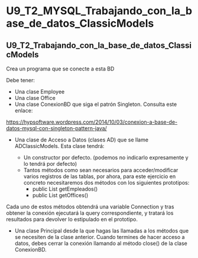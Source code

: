 # U9_T2_MYSQL_Trabajando_con_la_base_de_datos_ClassicModels

U9_T2_Trabajando_con_la_base_de_datos_ClassicModels
---------------------------------------------------

Crea un programa que se conecte a esta BD

Debe tener:

* Una clase Employee
* Una clase Office
* Una clase ConexionBD que siga el patrón Singleton. Consulta este enlace:

https://hypsoftware.wordpress.com/2014/10/03/conexion-a-base-de-datos-mysql-con-singleton-pattern-java/

* Una clase de Acceso a Datos (clases AD) que se llame ADClassicModels. Esta clase tendrá:

    * Un constructor por defecto. (podemos no indicarlo expresamente y lo tendrá por defecto)
    * Tantos métodos como sean necesarios para acceder/modificar varios registros de las tablas, por ahora, para este ejercicio en concreto necesitaremos dos métodos con los siguientes prototipos:
        * public List<Employee> getEmpleados()
        * public List<Office> getOffices()

Cada uno de estos métodos obtendrá una variable Connection y tras obtener la conexión  ejecutará la query correspondiente, y tratará los resultados para devolver lo estipulado en el prototipo.

* Una clase Principal desde la que hagas las llamadas a los métodos que se necesiten de la clase anterior. Cuando termines de hacer acceso a datos, debes cerrar la conexión llamando al método close() de la clase ConexionBD.
